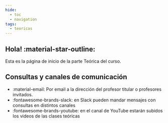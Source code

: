 ```yaml
---
hide:
  - toc
  - navigation
tags:
  - teoricas
---
```


## Hola! :material-star-outline:

Esta es la página de inicio de la parte Teórica del curso. 

## Consultas y canales de comunicación 

  * :material-email: Por email a la dirección del profesor titular o profesores invitados.
  * :fontawesome-brands-slack: en Slack pueden mandar mensajes con consultas en distintos canales
  * :fontawesome-brands-youtube: en el canal de YouTube estarán subidos los videos de las clases teóricas
